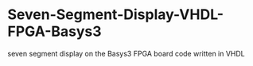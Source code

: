 # Seven-Segment-Display-VHDL-FPGA-Basys3
seven segment display on the Basys3 FPGA board code written in VHDL
